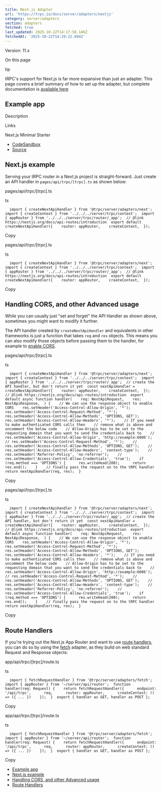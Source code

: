 ```yaml
---
title: Next.js Adapter
url: 'https://trpc.io/docs/server/adapters/nextjs'
category: server/adapters
section: adapters
fetched: true
last_updated: 2025-10-22T14:17:58.146Z
fetchedAt: '2025-10-22T14:29:22.894Z'
---
```

Version: 11.x

On this page

tip

tRPC's support for Next.js is far more expansive than just an adapter. This page covers a brief summary of how to set up the adapter, but complete documentation is [available here](/docs/client/nextjs)

## Example app[​](#example-app "Direct link to Example app")

Description

Links

Next.js Minimal Starter

*   [CodeSandbox](https://githubbox.com/trpc/trpc/tree/main/examples/next-minimal-starter)
*   [Source](https://github.com/trpc/trpc/tree/main/examples/next-minimal-starter)

## Next.js example[​](#nextjs-example "Direct link to Next.js example")

Serving your tRPC router in a Next.js project is straight-forward. Just create an API handler in `pages/api/trpc/[trpc].ts` as shown below:

pages/api/trpc/\[trpc\].ts

ts

`   import { createNextApiHandler } from '@trpc/server/adapters/next';  import { createContext } from '../../../server/trpc/context';  import { appRouter } from '../../../server/trpc/router/_app';  // @link https://nextjs.org/docs/api-routes/introduction  export default createNextApiHandler({    router: appRouter,    createContext,  });   `

Copy

pages/api/trpc/\[trpc\].ts

ts

`   import { createNextApiHandler } from '@trpc/server/adapters/next';  import { createContext } from '../../../server/trpc/context';  import { appRouter } from '../../../server/trpc/router/_app';  // @link https://nextjs.org/docs/api-routes/introduction  export default createNextApiHandler({    router: appRouter,    createContext,  });   `

Copy

## Handling CORS, and other Advanced usage[​](#handling-cors-and-other-advanced-usage "Direct link to Handling CORS, and other Advanced usage")

While you can usually just "set and forget" the API Handler as shown above, sometimes you might want to modify it further.

The API handler created by `createNextApiHandler` and equivalents in other frameworks is just a function that takes `req` and `res` objects. This means you can also modify those objects before passing them to the handler, for example to [enable CORS](/docs/client/cors).

pages/api/trpc/\[trpc\].ts

ts

`   import { createNextApiHandler } from '@trpc/server/adapters/next';  import { createContext } from '../../../server/trpc/context';  import { appRouter } from '../../../server/trpc/router/_app';  // create the API handler, but don't return it yet  const nextApiHandler = createNextApiHandler({    router: appRouter,    createContext,  });  // @link https://nextjs.org/docs/api-routes/introduction  export default async function handler(    req: NextApiRequest,    res: NextApiResponse,  ) {    // We can use the response object to enable CORS    res.setHeader('Access-Control-Allow-Origin', '*');    res.setHeader('Access-Control-Request-Method', '*');    res.setHeader('Access-Control-Allow-Methods', 'OPTIONS, GET');    res.setHeader('Access-Control-Allow-Headers', '*');    // If you need to make authenticated CORS calls then    // remove what is above and uncomment the below code    // Allow-Origin has to be set to the requesting domain that you want to send the credentials back to    // res.setHeader('Access-Control-Allow-Origin', 'http://example:6006');    // res.setHeader('Access-Control-Request-Method', '*');    // res.setHeader('Access-Control-Allow-Methods', 'OPTIONS, GET');    // res.setHeader('Access-Control-Allow-Headers', 'content-type');    // res.setHeader('Referrer-Policy', 'no-referrer');    // res.setHeader('Access-Control-Allow-Credentials', 'true');    if (req.method === 'OPTIONS') {      res.writeHead(200);      return res.end();    }    // finally pass the request on to the tRPC handler    return nextApiHandler(req, res);  }   `

Copy

pages/api/trpc/\[trpc\].ts

ts

`   import { createNextApiHandler } from '@trpc/server/adapters/next';  import { createContext } from '../../../server/trpc/context';  import { appRouter } from '../../../server/trpc/router/_app';  // create the API handler, but don't return it yet  const nextApiHandler = createNextApiHandler({    router: appRouter,    createContext,  });  // @link https://nextjs.org/docs/api-routes/introduction  export default async function handler(    req: NextApiRequest,    res: NextApiResponse,  ) {    // We can use the response object to enable CORS    res.setHeader('Access-Control-Allow-Origin', '*');    res.setHeader('Access-Control-Request-Method', '*');    res.setHeader('Access-Control-Allow-Methods', 'OPTIONS, GET');    res.setHeader('Access-Control-Allow-Headers', '*');    // If you need to make authenticated CORS calls then    // remove what is above and uncomment the below code    // Allow-Origin has to be set to the requesting domain that you want to send the credentials back to    // res.setHeader('Access-Control-Allow-Origin', 'http://example:6006');    // res.setHeader('Access-Control-Request-Method', '*');    // res.setHeader('Access-Control-Allow-Methods', 'OPTIONS, GET');    // res.setHeader('Access-Control-Allow-Headers', 'content-type');    // res.setHeader('Referrer-Policy', 'no-referrer');    // res.setHeader('Access-Control-Allow-Credentials', 'true');    if (req.method === 'OPTIONS') {      res.writeHead(200);      return res.end();    }    // finally pass the request on to the tRPC handler    return nextApiHandler(req, res);  }   `

Copy

## Route Handlers[​](#route-handlers "Direct link to Route Handlers")

If you're trying out the Next.js App Router and want to use [route handlers](https://beta.nextjs.org/docs/routing/route-handlers), you can do so by using the [fetch](/docs/server/adapters/fetch) adapter, as they build on web standard Request and Response objects:

app/api/trpc/\[trpc\]/route.ts

ts

`   import { fetchRequestHandler } from '@trpc/server/adapters/fetch';  import { appRouter } from '~/server/api/router';  function handler(req: Request) {    return fetchRequestHandler({      endpoint: '/api/trpc',      req,      router: appRouter,      createContext: () => ({ ... })    });  }  export { handler as GET, handler as POST };   `

Copy

app/api/trpc/\[trpc\]/route.ts

ts

`   import { fetchRequestHandler } from '@trpc/server/adapters/fetch';  import { appRouter } from '~/server/api/router';  function handler(req: Request) {    return fetchRequestHandler({      endpoint: '/api/trpc',      req,      router: appRouter,      createContext: () => ({ ... })    });  }  export { handler as GET, handler as POST };   `

Copy

*   [Example app](#example-app)
*   [Next.js example](#nextjs-example)
*   [Handling CORS, and other Advanced usage](#handling-cors-and-other-advanced-usage)
*   [Route Handlers](#route-handlers)
